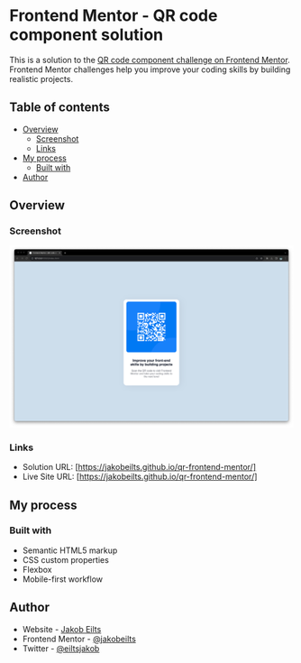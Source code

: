 # Frontend Mentor - QR code component solution

This is a solution to the [QR code component challenge on Frontend Mentor](https://www.frontendmentor.io/challenges/qr-code-component-iux_sIO_H). Frontend Mentor challenges help you improve your coding skills by building realistic projects.

## Table of contents

- [Overview](#overview)
  - [Screenshot](#screenshot)
  - [Links](#links)
- [My process](#my-process)
  - [Built with](#built-with)
- [Author](#author)

## Overview

### Screenshot

![](images/screenshot.png)

### Links

- Solution URL: [https://jakobeilts.github.io/qr-frontend-mentor/]
- Live Site URL: [https://jakobeilts.github.io/qr-frontend-mentor/]

## My process

### Built with

- Semantic HTML5 markup
- CSS custom properties
- Flexbox
- Mobile-first workflow

## Author

- Website - [Jakob Eilts](https://www.jakobeilts.com)
- Frontend Mentor - [@jakobeilts](https://www.frontendmentor.io/profile/jakobeilts)
- Twitter - [@eiltsjakob](https://twitter.com/EiltsJakob)
